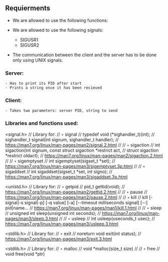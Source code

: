 ## Requierments
- We are allowed to use the following functions:

- We are allowed to use the following signals:<br />
	- SIGUSR1
	- SIGUSR2

- The communication between the client and the server has to be done only using
UNIX signals.

### Server:
	- Has to print its PID after start
	- Prints a string once it has been recieved

### Client:
	- Takes two parameters: server PID, string to send

### Libraries and functions used:

<signal.h>
// Library for:
// ◦ signal
//		typedef void (*sighandler_t)(int);
//		sighandler_t signal(int signum, sighandler_t handler);
//		https://man7.org/linux/man-pages/man2/signal.2.html
//
// ◦ sigaction
//		int sigaction(int signum, const struct sigaction *restrict act,
//		struct sigaction *restrict oldact);
//		https://man7.org/linux/man-pages/man2/sigaction.2.html
//
// ◦ sigemptyset
//		int sigemptyset(sigset_t *set);
//		https://man7.org/linux/man-pages/man3/sigemptyset.3p.html
//
// ◦ sigaddset
//		int sigaddset(sigset_t *set, int signo);
//		https://man7.org/linux/man-pages/man3/sigaddset.3p.html

<unistd.h>
// Library for:
// ◦ getpid
//		pid_t gettid(void);
//		https://man7.org/linux/man-pages/man2/gettid.2.html
//
// ◦ pause
//		https://man7.org/linux/man-pages/man2/pause.2.html
//
// ◦ kill
//		kill  [-signal|-s signal|-p]  [-q value] [-a] [--timeout milliseconds signal] [--] pid|name...
//		https://man7.org/linux/man-pages/man1/kill.1.html
//
// ◦ sleep
//		unsigned int sleep(unsigned int seconds);
//		https://man7.org/linux/man-pages/man3/sleep.3.html
//
// ◦ usleep
//		int usleep(useconds_t usec);
//		https://man7.org/linux/man-pages/man3/usleep.3.html

<stdlib.h>
// Library for:
// ◦ exit
//		noreturn void exit(int status);
//		https://man7.org/linux/man-pages/man3/exit.3.html

<stdlib.h>
// Library for:
// ◦ malloc
//		void *malloc(size_t size)
//
// ◦ free
//		void free(void *ptr)